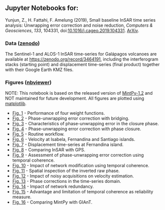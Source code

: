 ## Jupyter Notebooks for:

Yunjun, Z., H. Fattahi, F. Amelung (2019), Small baseline InSAR time series analysis: Unwrapping error correction and noise reduction, _Computers & Geosciences_, _133_, 104331, doi:[10.1016/j.cageo.2019.104331](https://doi.org/10.1016/j.cageo.2019.104331). [ArXiv](https://eartharxiv.org/9sz6m/).

### Data ([zenodo](https://zenodo.org/record/3464191))

The Sentinel-1 and ALOS-1 InSAR time-series for Galápagos volcanoes are available at https://zenodo.org/record/3464191, including the interferogram stacks (starting point) and displacement time-series (final product) together with their Google Earth KMZ files.

### Figures ([nbviewer](https://nbviewer.jupyter.org/github/geodesymiami/Yunjun_et_al-2019-MintPy/tree/master/))  

NOTE: This notebook is based on the released version of [MintPy-1.2](https://github.com/insarlab/MintPy/releases/tag/v1.2) and NOT maintained for future development. All figures are plotted using [matplotlib](https://matplotlib.org/).

+ [Fig. 1](https://nbviewer.jupyter.org/github/geodesymiami/Yunjun_et_al-2019-MintPy/blob/master/Fig_01_S02_S12_S13_sim_weightFunc.ipynb) - Performance of four weight functions.
+ [Fig. 2](https://nbviewer.jupyter.org/github/geodesymiami/Yunjun_et_al-2019-MintPy/blob/master/Fig_02_S03_sim_bridging.ipynb) - Phase-unwrapping error correction with bridging.
+ [Fig. 3](https://nbviewer.jupyter.org/github/geodesymiami/Yunjun_et_al-2019-MintPy/blob/master/Fig_03_closurePhase_stat.ipynb) - Characteristics of phase-unwrapping error in the closure phase.
+ [Fig. 4](https://nbviewer.jupyter.org/github/geodesymiami/Yunjun_et_al-2019-MintPy/blob/master/Fig_04_sim_phaseClosure.ipynb) - Phase-unwrapping error correction with phase closure.
+ [Fig. 5](https://nbviewer.jupyter.org/github/insarlab/MintPy-tutorial/blob/master/docs/smallbaselineApp_workflow.png) - Routine workflow.
+ [Fig. 6](https://nbviewer.jupyter.org/github/geodesymiami/Yunjun_et_al-2019-MintPy/blob/master/Fig_06_velocity_GalapagosSenDT128.ipynb) - Velocity at Isabela, Fernandina and Santiago islands.
+ [Fig. 7](https://nbviewer.jupyter.org/github/geodesymiami/Yunjun_et_al-2019-MintPy/blob/master/Fig_07_timeseries_FernandinaSenDT128.ipynb) - Displacement time-series at Fernandina island.
+ [Fig. 8](https://nbviewer.jupyter.org/github/geodesymiami/Yunjun_et_al-2019-MintPy/blob/master/Fig_08_S06_InSAR_vs_GPS.ipynb) - Comparing InSAR with GPS.
+ [Fig. 9](https://nbviewer.jupyter.org/github/geodesymiami/Yunjun_et_al-2019-MintPy/blob/master/Fig_09_unwrapError_GalapagosSenDT128.ipynb) - Assessment of phase-unwrapping error correction using temporal coherence.
+ [Fig. 10](https://nbviewer.jupyter.org/github/geodesymiami/Yunjun_et_al-2019-MintPy/blob/master/Fig_10_cohNetModify_tempCoh.ipynb) - Impact of network modification using temporal coherence.
+ [Fig. 11](https://nbviewer.jupyter.org/github/geodesymiami/Yunjun_et_al-2019-MintPy/blob/master/Fig_11_netInv_decorNoiseFilter.ipynb) - Spatial inspection of the inverted raw phase.
+ [Fig. 12](https://nbviewer.jupyter.org/github/geodesymiami/Yunjun_et_al-2019-MintPy/blob/master/Fig_12_S07_noisyAcquisition_residualPhase.ipynb) - Impact of noisy acquisitions on velocity estimation.
+ [Fig. 13](https://nbviewer.jupyter.org/github/geodesymiami/Yunjun_et_al-2019-MintPy/blob/master/Fig_13_phaseCorrection_timeseries.ipynb) - Phase corrections in the time-series domain.
+ [Fig. 14](https://nbviewer.jupyter.org/github/geodesymiami/Yunjun_et_al-2019-MintPy/blob/master/Fig_14_S08_network_redundancy.ipynb) - Impact of network redundancy.
+ [Fig. 15](https://nbviewer.jupyter.org/github/geodesymiami/Yunjun_et_al-2019-MintPy/blob/master/Fig_15_tempCoh_limits.ipynb) - Advantage and limitation of temporal coherence as reliability measure.
+ [Fig. 16](https://nbviewer.jupyter.org/github/geodesymiami/Yunjun_et_al-2019-MintPy/blob/master/Fig_16_S09_MintPy_vs_GIAnT.ipynb) - Comparing MintPy with GIAnT.
